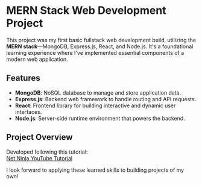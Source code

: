 # MERN Stack Web Development Project

This project was my first basic fullstack web development build, utilizing the **MERN stack**—MongoDB, Express.js, React, and Node.js. It's a foundational learning experience where I've implemented essential components of a modern web application.

## Features

- **MongoDB**: NoSQL database to manage and store application data.
- **Express.js**: Backend web framework to handle routing and API requests.
- **React**: Frontend library for building interactive and dynamic user interfaces.
- **Node.js**: Server-side runtime environment that powers the backend.

## Project Overview

Developed following this tutorial:  
[Net Ninja YouTube Tutorial](https://www.youtube.com/watch?v=98BzS5Oz5E4&ab_channel=NetNinja)

I look forward to applying these learned skills to building projects of my own!

